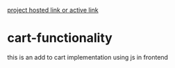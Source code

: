 [project hosted link or active link](https://himanshu404mishra.github.io/cart-functionality/)
# cart-functionality
this is an add to cart implementation using js in frontend 

